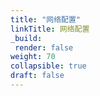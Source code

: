 ```yaml
---
title: "网络配置"
linkTitle: 网络配置
_build:
 render: false 
weight: 70
collapsible: true
draft: false
---
```

